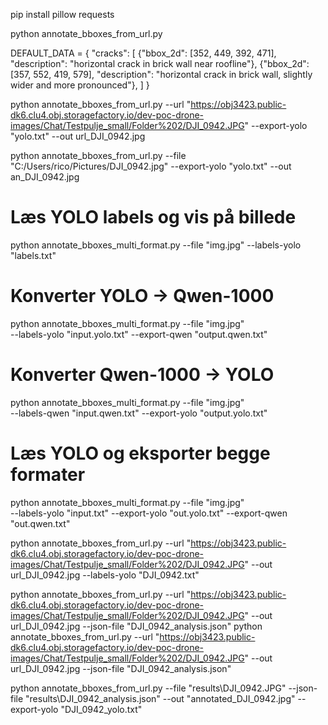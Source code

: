 
pip install pillow requests

python annotate_bboxes_from_url.py


DEFAULT_DATA = {
    "cracks": [
        {"bbox_2d": [352, 449, 392, 471], "description": "horizontal crack in brick wall near roofline"},
        {"bbox_2d": [357, 552, 419, 579], "description": "horizontal crack in brick wall, slightly wider and more pronounced"},
    ]
}


python annotate_bboxes_from_url.py --url "https://obj3423.public-dk6.clu4.obj.storagefactory.io/dev-poc-drone-images/Chat/Testpulje_small/Folder%202/DJI_0942.JPG" --export-yolo "yolo.txt" --out url_DJI_0942.jpg


python annotate_bboxes_from_url.py --file "C:/Users/rico/Pictures/DJI_0942.jpg" --export-yolo "yolo.txt" --out an_DJI_0942.jpg


# Læs YOLO labels og vis på billede
python annotate_bboxes_multi_format.py --file "img.jpg" --labels-yolo "labels.txt"

# Konverter YOLO → Qwen-1000
python annotate_bboxes_multi_format.py --file "img.jpg" \
  --labels-yolo "input.yolo.txt" --export-qwen "output.qwen.txt"

# Konverter Qwen-1000 → YOLO
python annotate_bboxes_multi_format.py --file "img.jpg" \
  --labels-qwen "input.qwen.txt" --export-yolo "output.yolo.txt"

# Læs YOLO og eksporter begge formater
python annotate_bboxes_multi_format.py --file "img.jpg" \
  --labels-yolo "input.txt" --export-yolo "out.yolo.txt" --export-qwen "out.qwen.txt"

  python annotate_bboxes_from_url.py --url "https://obj3423.public-dk6.clu4.obj.storagefactory.io/dev-poc-drone-images/Chat/Testpulje_small/Folder%202/DJI_0942.JPG" --out url_DJI_0942.jpg --labels-yolo "DJI_0942.txt"

python  annotate_bboxes_from_url.py  --url "https://obj3423.public-dk6.clu4.obj.storagefactory.io/dev-poc-drone-images/Chat/Testpulje_small/Folder%202/DJI_0942.JPG" --out url_DJI_0942.jpg  --json-file "DJI_0942_analysis.json"
python  annotate_bboxes_from_url.py  --url "https://obj3423.public-dk6.clu4.obj.storagefactory.io/dev-poc-drone-images/Chat/Testpulje_small/Folder%202/DJI_0942.JPG" --out url_DJI_0942.jpg --json-file "DJI_0942_analysis.json"

python annotate_bboxes_from_url.py  --file "results\DJI_0942.JPG"        --json-file "results\DJI_0942_analysis.json"        --out "annotated_DJI_0942.jpg"        --export-yolo "DJI_0942_yolo.txt"
